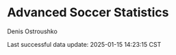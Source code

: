 # Advanced Soccer Statistics
Denis Ostroushko

<!-- gfm -->

Last successful data update: 2025-01-15 14:23:15 CST
